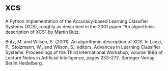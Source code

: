 # xcs
A Python implementation of the Accuracy-based Learning Classifier Systems (XCS), roughly as described in the 2001 paper "An algorithmic description of XCS" by Martin Butz.


Butz, M. and Wilson, S. (2001). An algorithmic description of XCS. In Lanzi, P., Stolzmann, W., and Wilson, S., editors,  Advances in Learning Classifier Systems: Proceedings of the Third International Workshop, volume 1996 of Lecture Notes in Artificial Intelligence, pages 253–272. Springer-Verlag Berlin Heidelberg.

